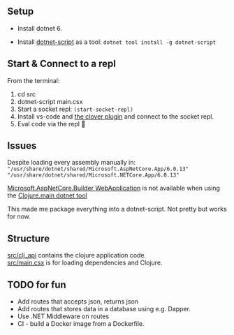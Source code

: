 
## Setup
* Install dotnet 6.

* Install [dotnet-script](https://github.com/dotnet-script/dotnet-script) as a tool: `dotnet tool install -g dotnet-script`


## Start & Connect to a repl
From the terminal:
1. cd src
2. dotnet-script main.csx
3. Start a socket repl: `(start-socket-repl)`
4. Install vs-code and [the clover plugin](https://marketplace.visualstudio.com/items?itemName=mauricioszabo.clover) and connect to the socket repl.
5. Eval code via the repl 💠

## Issues
Despite loading every assembly manually in:  
`"/usr/share/dotnet/shared/Microsoft.AspNetCore.App/6.0.13"`  
`"/usr/share/dotnet/shared/Microsoft.NETCore.App/6.0.13"`  

 [Microsoft.AspNetCore.Builder WebApplication](https://learn.microsoft.com/en-us/aspnet/core/fundamentals/minimal-apis/webapplication?view=aspnetcore-7.0) is not available when using the [Clojure.main dotnet tool](https://github.com/clojure/clojure-clr/wiki/Getting-started#installing-clojureclr-as-a-dotnet-tool)

This made me package everything into a dotnet-script. Not pretty but works for now.


## Structure
[src/clj_api](./src/clj_api) contains the clojure application code.   
[src/main.csx](./src/main.csx) is for loading dependencies and Clojure.

## TODO for fun
* Add routes that accepts json, returns json
* Add routes that stores data in a database using e.g. Dapper.
* Use .NET Middleware on routes
* CI - build a Docker image from a Dockerfile. 
